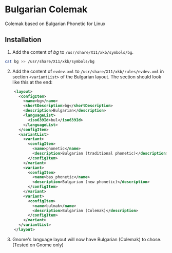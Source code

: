 # Bulgarian Colemak
Colemak based on Bulgarian Phonetic for Linux

## Installation 

1. Add the content of *bg* to `/usr/share/X11/xkb/symbols/bg`.

```bash
cat bg >> /usr/share/X11/xkb/symbols/bg
```

2. Add the content of `evdev.xml` to `/usr/share/X11/xkb/rules/evdev.xml` in section `<variantList>` of the Bulgarian layout. The section should look like this at the end:

```xml
    <layout>
      <configItem>
        <name>bg</name>
        <shortDescription>bg</shortDescription>
        <description>Bulgarian</description>
        <languageList>
          <iso639Id>bul</iso639Id>
        </languageList>
      </configItem>
      <variantList>
        <variant>
          <configItem>
            <name>phonetic</name>
            <description>Bulgarian (traditional phonetic)</description>
          </configItem>
        </variant>
        <variant>
          <configItem>
            <name>bas_phonetic</name>
            <description>Bulgarian (new phonetic)</description>
          </configItem>
        </variant>
        <variant>
          <configItem>
            <name>bulmak</name>
            <description>Bulgarian (Colemak)</description>
          </configItem>
        </variant>
      </variantList>
    </layout>
```

3. Gnome's language layout will now have Bulgarian (Colemak) to chose. (Tested on Gnome only)
